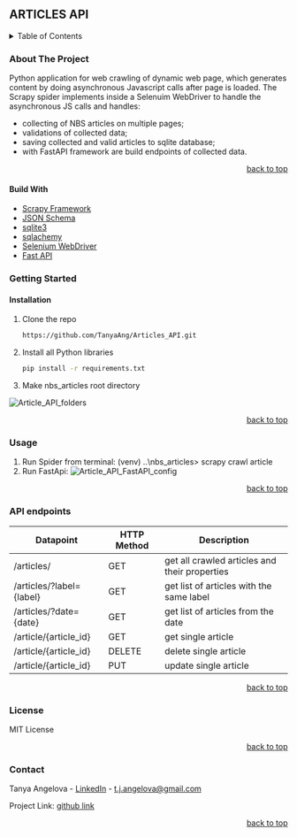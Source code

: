 
## ARTICLES API

<details>
  <summary>Table of Contents</summary>
  <ol>
    <li>
      <a href="#about-the-project">About The Project</a>
      <ul>
        <li><a href="#built-with">Built With</a></li>
      </ul>
    </li>
    <li>
      <a href="#getting-started">Getting Started</a>
      <ul>
        <li><a href="#installation">Installation</a></li>
      </ul>
    </li>
    <li><a href="#usage">Usage</a></li>
    <li><a href="#roadmap">API endpoints</a></li>
    <li><a href="#license">License</a></li>
    <li><a href="#contact">Contact</a></li>
  </ol>
</details>


### About The Project
  Python application for web crawling of dynamic web page, which generates content by doing asynchronous Javascript calls after page is loaded. The Scrapy spider implements inside a Selenuim WebDriver to handle the asynchronous JS calls and handles:
  - collecting of NBS articles on multiple pages;
  - validations of collected data;
  - saving collected and valid articles to sqlite database;
  - with FastAPI framework are build endpoints of collected data. 
  
<p align="right"><a href="#top">back to top</a></p>

#### Build With
* [Scrapy Framework](https://scrapy.org/)
* [JSON Schema](https://json-schema.org/)
* [sqlite3](https://www.sqlite.org/index.html)
* [sqlachemy](https://www.sqlalchemy.org/)
* [Selenium WebDriver](https://www.selenium.dev/documentation/webdriver/)
* [Fast API](https://fastapi.tiangolo.com/)

### Getting Started
#### Installation
1. Clone the repo
   ```sh
   https://github.com/TanyaAng/Articles_API.git
   ```
2. Install all Python libraries
   ```sh
   pip install -r requirements.txt
   ```
3. Make nbs_articles root directory

![Article_API_folders](https://user-images.githubusercontent.com/18015470/202911821-837805fb-272d-4861-b402-a7199c53a48c.PNG)

<p align="right"><a href="#top">back to top</a></p>

### Usage
1. Run Spider from terminal:
   (venv) ..\nbs_articles> scrapy crawl article
2. Run FastApi:
![Article_API_FastAPI_config](https://user-images.githubusercontent.com/18015470/202912885-2809aed2-33e7-4412-a147-d7c9fbfc8b5f.png)


<p align="right"><a href="#top">back to top</a></p>

### API endpoints

| Datapoint                | HTTP Method | Description                                   |
| ------------------------ | ----------- | --------------------------------------------- |
| /articles/               | GET         | get all crawled articles and their properties |
| /articles/?label={label} | GET         | get list of articles with the same label      |
| /articles/?date={date}   | GET         | get list of articles from the date            |
| /article/{article_id}    | GET         | get single article                            |
| /article/{article_id}    | DELETE      | delete single article                         |
| /article/{article_id}    | PUT         | update single article                         |


<p align="right"><a href="#top">back to top</a></p>

### License
MIT License

<p align="right"><a href="#top">back to top</a></p>

### Contact

Tanya Angelova - [LinkedIn](https://www.linkedin.com/in/tanya-angelova-44b03590/) - t.j.angelova@gmail.com

Project Link: [github link]

<p align="right"><a href="#top">back to top</a></p>

[LinkedIn]: https://www.linkedin.com/in/tanya-angelova-44b03590/
[github link]: https://github.com/TanyaAng/Automated_Shear_Walls_Calculations
